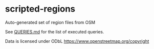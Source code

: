 # scripted-regions
Auto-generated set of region files from OSM

See [QUERIES.md](QUERIES.md) for the list of executed queries.

Data is licensed under ODbL https://www.openstreetmap.org/copyright
